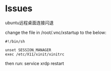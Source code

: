# Issues

ubuntu远程桌面连接闪退

change the file in /root/.vnc/xstartup to the below:
```
#!/bin/sh

unset SESSION_MANAGER
exec /etc/X11/xinit/xinitrc
```

then run:
service xrdp restart

